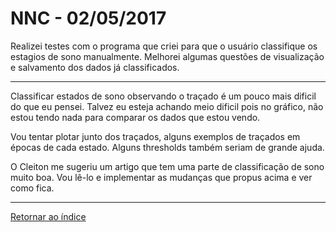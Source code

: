 # NNC - 02/05/2017

Realizei testes com o programa que criei para que o usuário classifique os estagios de sono manualmente. Melhorei algumas questões de visualização e salvamento dos dados já classificados.

****

Classificar estados de sono observando o traçado é um pouco mais dificil do que eu pensei. Talvez eu esteja achando meio dificil pois no  gráfico, não estou tendo nada para comparar os dados que estou vendo. 

Vou tentar plotar junto dos traçados, alguns exemplos de traçados em épocas de cada estado. Alguns thresholds também seriam de grande ajuda.

O Cleiton me sugeriu um artigo que tem uma parte de classificação de sono muito boa. Vou lê-lo e implementar as mudanças que propus acima e ver como fica. 

****

[Retornar ao índice](https://github.com/vittorfp/Open-Lab-Book/blob/master/README.md "Oi")

